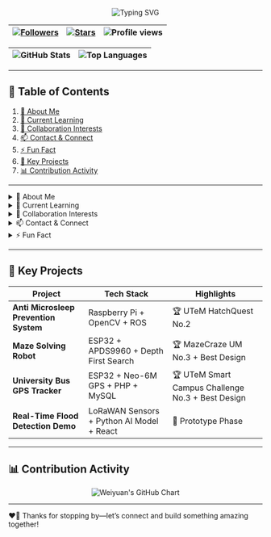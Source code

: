 <!-- 🎉 Welcome Banner -->
<p align="center">
  <img src="https://readme-typing-svg.herokuapp.com?font=Fira+Code&size=30&duration=3000&pause=1000&color=2ECC71&width=600&height=50&lines=Hi+there!+I'm+Weiyuan+Ooi+👋" alt="Typing SVG" />
</p>

<!-- Badges -->
<p align="center">

| <a href="https://github.com/WyOoi?tab=followers"><img src="https://img.shields.io/github/followers/WyOoi?label=Followers&style=flat-square&logo=github" alt="Followers" /></a> | <a href="https://github.com/WyOoi/WyOoi/stargazers"><img src="https://img.shields.io/github/stars/WyOoi/WyOoi?label=Stars&style=flat-square&logo=github" alt="Stars" /></a> | <img src="https://komarev.com/ghpvc/?username=WyOoi&label=Profile%20views&style=flat-square" alt="Profile views" /> |
|:---:|:---:|:---:|

</p>

<p align="center">

| <img src="https://github-readme-stats.vercel.app/api?username=WyOoi&show_icons=true&theme=radical&hide_border=true" alt="GitHub Stats" /> | <img src="https://github-readme-stats.vercel.app/api/top-langs?username=WyOoi&layout=compact&theme=radical&hide_border=true" alt="Top Languages" /> |
|:---:|:---:|
</p>

---

## 📖 Table of Contents
1. [👤 About Me](#-about-me)  
2. [🌱 Current Learning](#-current-learning)  
3. [💼 Collaboration Interests](#-collaboration-interests)  
4. [📫 Contact & Connect](#-contact--connect)  
5. [⚡ Fun Fact](#-fun-fact)  
6. [🚀 Key Projects](#-key-projects)  
7. [📊 Contribution Activity](#-contribution-activity)  

---

<details>
<summary id="about-me">👤 About Me</summary>

- 🔭 **Name:** Weiyuan Ooi  
- 🧑‍💻 **Role:** Computer Engineer & Robotics Enthusiast  
- 🌍 **Location:** Kuala Lumpur, Malaysia  
</details>

<details>
<summary id="current-learning">🌱 Current Learning</summary>

- 📡 **Advanced IoT Architectures** with ESP32 & RaspberryPi  
- 🤖 **Computer Vision** pipelines using YOLOv8 on ROS  
- ⚛️ **Large Language Models** model fine-tuning  
- 🌐 **Modern Web Dev**: TypeScript, React, Next.js, & Tailwind CSS, Web3 & Blockchain  
</details>

<details>
<summary id="collaboration-interests">💼 Collaboration Interests</summary>

- 🤝 **Open-Source Robotics** & Automation Frameworks  
- 🌐 **GIS & Disaster-Response Dashboards**  
- 🚗 **Driver Safety Systems** & Microsleep Prevention  
- 🛰️ **Real-Time Telemetry** & Sensor-Fusion Tooling  
</details>

<details>
<summary id="contact--connect">📫 Contact & Connect</summary>

- 📧 **Email:** [weiyuanooi88@gmail.com](mailto:weiyuanooi88@gmail.com)  
- 🔗 **LinkedIn:** [linkedin.com/in/yourprofile](https://linkedin.com/in/yourprofile)  
- 🐦 **Twitter:** [@YourHandle](https://twitter.com/YourHandle)  
- 💬 **Discord/Slack:** `Weiyuan#1234`  
</details>

<details>
<summary id="fun-fact">⚡ Fun Fact</summary>

I once programmed an **ESP32** to play _Tetris_ on an OLED screen—and it even keeps your high-score in flash memory!  
</details>

---

## 🚀 Key Projects

| Project                                | Tech Stack                                    | Highlights                           |
|----------------------------------------|-----------------------------------------------|--------------------------------------|
| **Anti Microsleep Prevention System**  | Raspberry Pi + OpenCV + ROS                   | 🏆 UTeM HatchQuest No.2              |
| **Maze Solving Robot**                  | ESP32 + APDS9960 + Depth First Search        | 🏆 MazeCraze UM No.3 + Best Design   |
| **University Bus GPS Tracker**         | ESP32 + Neo-6M GPS + PHP + MySQL              | 🏆 UTeM Smart Campus Challenge No.3 + Best Design |
| **Real-Time Flood Detection Demo**     | LoRaWAN Sensors + Python AI Model + React     | 🔬 Prototype Phase             |

---

## 📊 Contribution Activity

<p align="center">
  <img src="https://ghchart.rshah.org/WyOoi?bg_color=ffffff&color=2ECC71&line=2B2D42&point=FF5733" alt="Weiyuan's GitHub Chart" />
</p>

---

❤️‍🔥 Thanks for stopping by—let’s connect and build something amazing together!
